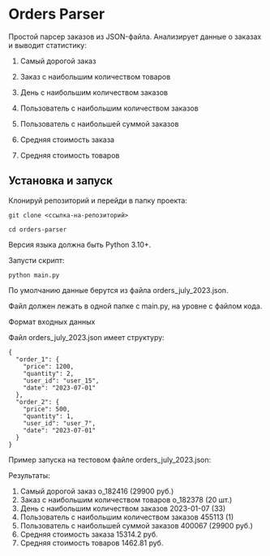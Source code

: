 # Orders Parser

Простой парсер заказов из JSON-файла.
Анализирует данные о заказах и выводит статистику:

1) Самый дорогой заказ

2) Заказ с наибольшим количеством товаров

3) День с наибольшим количеством заказов

4) Пользователь с наибольшим количеством заказов

5) Пользователь с наибольшей суммой заказов

6) Средняя стоимость заказа

7) Средняя стоимость товаров

## Установка и запуск

Клонируй репозиторий и перейди в папку проекта:

`git clone <ссылка-на-репозиторий>`

`cd orders-parser`


Версия языка должна быть Python 3.10+.

Запусти скрипт:

`python main.py`

По умолчанию данные берутся из файла orders_july_2023.json.

Файл должен лежать в одной папке с main.py, на уровне с файлом кода.

Формат входных данных

Файл orders_july_2023.json имеет структуру:

```
{
  "order_1": {
    "price": 1200,
    "quantity": 2,
    "user_id": "user_15",
    "date": "2023-07-01"
  },
  "order_2": {
    "price": 500,
    "quantity": 1,
    "user_id": "user_7",
    "date": "2023-07-01"
  }
}
```

Пример запуска на тестовом файле orders_july_2023.json:

Результаты:
1) Самый дорогой заказ o_182416 (29900 руб.)
2) Заказ с наибольшим количеством товаров o_182378 (20 шт.)
3) День с наибольшим количеством заказов 2023-01-07 (33)
4) Пользователь с наибольшим количеством заказов 455113 (1)
5) Пользователь с наибольшей суммой заказов 400067 (29900 руб.)
6) Средняя стоимость заказа 15314.2 руб.
7) Средняя стоимость товаров 1462.81 руб.

